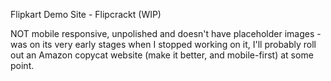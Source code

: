Flipkart Demo Site - Flipcrackt (WIP)

NOT mobile responsive, unpolished and doesn't have placeholder images - was on its very early stages when I stopped working on it, I'll probably roll out an Amazon copycat website (make it better, and mobile-first) at some point.

